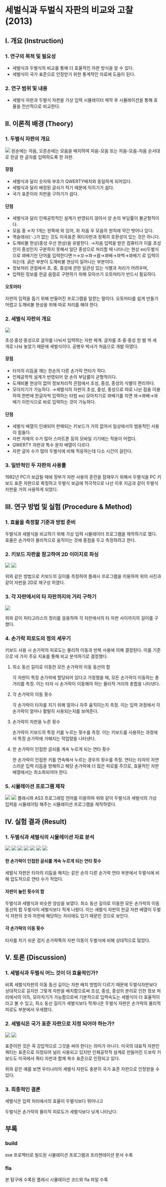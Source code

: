 # 세벌식과 두벌식 자판의 비교와 고찰 (2013)
## Ⅰ. 개요 (Instruction)
### 1. 연구의 목적 및 필요성
- 세벌식과 두벌식의 비교를 통해 더 효율적인 자판 방식을 알 수 있다.   
- 세벌식이 국가 표준으로 인정받기 위한 통계적인 자료에 도움이 된다.
### 2. 연구 범위 및 내용
- 세벌식 자판과 두벌식 자판을 가상 입력 시뮬레이터 제작 후 시뮬레이션을 통해 효율을 전산적으로 비교한다.

## Ⅱ. 이론적 배경 (Theory)
### 1. 두벌식 자판의 개요
![](https://github.com/refracta/3-beolsik-keyboard-comparison/assets/58779799/c7bce719-8fcc-4eb0-bb44-4bb6ebb78957)
왼손에는 자음, 오른손에는 모음을 배치하여 자음-모음 또는 자음-모음-자음 순서대로 한글 한 글자를 입력하도록 한 자판.

#### 장점
- 세벌식과 달리 숫자와 부호가 QWERTY배치와 동일하게 되어있다.
- 세벌식과 달리 배정된 글쇠가 적기 때문에 익히기가 쉽다.
- 국가 표준이라 자판을 구하기가 쉽다.

#### 단점
- 세벌식과 달리 인체공학적인 설계가 반영되지 않아서 양 손의 부담률이 불균형적이다.
- 모음 중 ㅠ자 1개는 왼쪽에 와 있어, 좌 자음 우 모음의 원칙에 약간 벗어나 있다.
- 역슬래쉬(＼)가 없는 것도 미국표준 쿼티자판과 정확히 호환성이 있는 것은 아니다.
- 도깨비불 현상(종성 우선 현상)을 유발한다.
→자음 입력을 받은 컴퓨터가 이를 초성인지 종성인지 구분하지 못해서 일단 종성으로 처리할 때 나타나는 현상
ex)두벌식으로 꽈배기란 단어를 입력한다면ㄲ→꼬→꽈→꽙→꽈배→꽈백→꽈배기 로 입력이 되는데. 굵은 부분이 도깨비불 현상이 일어나는 부분이다.
- 정보처리 관점에서 초, 중, 종성에 관한 일관성 있는 식별과 처리가 어려우며,
- 입력된 정보를 한글 음절로 구현하기 위해 모아쓰기 오토마타가 반드시 필요하다.

#### 오토마타
자판의 입력을 돕기 위해 만들어진 프로그램을 일컫는 말이다.
오토마타를 쉽게 만들기 어렵고 도깨비불 현상을 위해 따로 처리를 해야 한다.

### 2. 세벌식 자판의 개요
![](https://github.com/refracta/3-beolsik-keyboard-comparison/assets/58779799/c2d74133-10c9-45e2-96c2-6ecee2338095)

초성·중성·종성으로 글자를 나눠서 입력하는 자판 체계. 글자를 초·중·종성 한 벌 씩 세 개로 나눠 놓았기 때문에 세벌식이다. 공병우 박사가 처음으로 개발 하였다.

#### 장점
- 타자의 리듬을 깨는 한손의 다른 손가락 연타가 적다.
- 인체공학적 설계가 반영되어 양 손의 부담률이 균형적이다.
- 도깨비불 현상이 없어 정보처리적 관점에서 초성, 중성, 종성의 식별이 편리하다.
- 모아치기가 가능하다.
→세벌식의 자판이 초성, 중성, 종성으로 따로 나뉜 점을 이용하여 한번에 한글자씩 입력하는 타법
ex) 모아치기로 꽈배기를 치면
꽈→꽈배→꽈배기 이런식으로 바로 입력하는 것이 가능하다.

#### 단점
- 세벌식 배열이 인쇄되어 판매되는 키보드가 거의 없어서 일상에서의 범용적인 사용이 힘들다.
- 자판 자체의 수가 많아 스마트폰 등의 모바일 기기에는 적용이 어렵다.
- QWERTY 자판과 특수 문자 배열이 다르다.
- 자판 글자 수가 많아 두벌식에 비해 적응하는데 다소 시간이 걸린다.


### 3. 일반적인 두 자판의 사용률
1982년 PC가 보급될 때에 정부가 자판 사용의 혼란을 잠재우기 위해서 두벌식을 PC 키보드 표준 자판으로 확정하고 두벌식 보급에 적극적으로 나선 이후 지금과 같이 두벌식 자판을 거의 사용하게 되었다.

## Ⅲ. 연구 방법 및 실험 (Procedure & Method)
### 1. 효율을 측정할 기준과 방법 준비
두벌식과 세벌식을 비교하기 위해 가상 입력 시뮬레이터 프로그램을 제작하기로 했다.
효율은 손가락이 물리적으로 움직이는 것에 중점을 두고 측정하려고 한다.

### 2. 키보드 자판을 참고하여 2D 이미지로 파싱
![](https://github.com/refracta/3-beolsik-keyboard-comparison/assets/58779799/79fe9959-5190-451b-a6ff-0263f6af9307)
![](https://github.com/refracta/3-beolsik-keyboard-comparison/assets/58779799/80befb09-5f41-4ab2-8eec-d3688c3c6778)

위와 같은 방법으로 키보드의 길이를 측정하여 플래시 프로그램을 이용하여 위의 사진과 같이 자판을 2D로 재구성 하였다.

### 3. 각 자판에서의 타 자판까지의 거리 구하기
![](https://github.com/refracta/3-beolsik-keyboard-comparison/assets/58779799/22a23184-c2cd-4151-adb1-dbebe653893a)

위와 같이 피타고라스의 정리를 응용하여 각 자판에서의 타 자판 사이까지의 길이를 구했다.

### 4. 손가락 피로도의 정의 세우기
키보드 사용 시 손가락의 피로도는 물리적 이동과 반복 사용에 의해 결정된다. 이를 기준으로 네 가지 주요 지표를 통해 비교 분석하기로 결정했다.
1. 최소 동선 길이로 이동한 모든 손가락의 이동 동선의 합

   각 자판이 특정 손가락에 할당되어 있다고 가정했을 때, 모든 손가락이 이동하는 총 거리를 측정. 이는 타자 시 손가락이 이동해야 하는 물리적 거리의 총합을 나타낸다.
2. 각 손가락의 이동 횟수

   각 손가락이 타자를 치기 위해 얼마나 자주 움직이는지 측정. 이는 입력 과정에서 각 손가락이 얼마나 활발히 사용되는지를 보여준다.
3. 손가락이 자판을 누른 횟수

   손가락이 키보드의 특정 키를 누르는 횟수를 측정. 이는 키보드를 사용하는 과정에서 특정 손가락에 가해지는 작업량을 나타낸다.
4. 한 손가락이 인접한 글쇠를 계속 누르게 되는 연타 횟수

   한 손가락이 인접한 키를 연속해서 누르는 경우의 횟수를 측정. 연타는 타자의 자연스러운 입력 리듬을 방해하고 해당 손가락에 더 많은 피로를 주므로, 효율적인 자판 배열에서는 최소화되어야 한다.

### 5. 시뮬레이션 프로그램 제작
![](https://github.com/refracta/3-beolsik-keyboard-comparison/assets/58779799/e5e21572-e0fc-41ed-bed7-d187759f94b8)
![](https://github.com/refracta/3-beolsik-keyboard-comparison/assets/58779799/d7da376b-59ce-4929-acbb-e7e912810b0c)
플래시와 AS3 프로그래밍 언어를 이용하여 위와 같이 두벌식과 세벌식의 가상 입력을 시뮬레이팅 해주는 시뮬레이션 프로그램을 제작하였다.

## Ⅳ. 실험 결과 (Result)
### 1. 두벌식과 세벌식의 시뮬레이션 자료 분석
![](https://github.com/refracta/3-beolsik-keyboard-comparison/assets/58779799/25c04040-a87c-4d0e-844d-317a5a0c42a5)
![](https://github.com/refracta/3-beolsik-keyboard-comparison/assets/58779799/094b3068-ea6f-44c1-a85b-3cddaa0bf876)
![](https://github.com/refracta/3-beolsik-keyboard-comparison/assets/58779799/2788cd6f-bacb-46c6-ae64-e0cc66b57440)
![](https://github.com/refracta/3-beolsik-keyboard-comparison/assets/58779799/92f0a62f-ed72-48f3-aa5c-d29dd2d993b0)
![](https://github.com/refracta/3-beolsik-keyboard-comparison/assets/58779799/043ad4a7-fedb-426c-ba93-37b831bea0fa)
![](https://github.com/refracta/3-beolsik-keyboard-comparison/assets/58779799/c29b36e9-efab-43b8-83af-71974d7c13b8)
![](https://github.com/refracta/3-beolsik-keyboard-comparison/assets/58779799/fa843ca3-feda-47ff-abab-8f6492f047d6)

#### 한 손가락이 인접한 글쇠를 계속 누르게 되는 연타 횟수
세벌식 자판은 타자의 리듬을 해치는 같은 손의 다른 손가락 연타 부분에서 두벌식에 비해 압도적으로 연타 수가 적었다.

####  자판이 눌린 횟수의 합
두벌식과 세벌식과 비슷한 양상을 보였다.
최소 동선 길이로 이동한 모든 손가락의 이동 동선의 합
두벌식이 세벌식보다 적게 나왔다. 이는 세벌식 자판의 한글 자판 배열이 두벌식 자판의 숫자 자판에 해당하는 자리에도 있기 때문인 것으로 보인다.

####  각 손가락의 이동 횟수
타자를 치기 쉬운 검지 손가락쪽의 자판 이동이 두벌식에 비해 상대적으로 많았다.

## Ⅴ. 토론 (Discussion)
### 1. 세벌식과 두벌식 어느 것이 더 효율적인가?
비록 세벌식자판의 이동 동선 길이는 자판 배치 방법이 다르기 때문에 두벌식자판보다 상대적으로 길지만 그렇게 자판을 배치함으로써 초성, 중성, 종성의 분리로 인한 정보 처리에서의 이득, 모아치기가 가능함으로써 기본적으로 입력속도는 세벌식이 더 효율적이라고 볼 수 있고, 최소 동선 길이가 세벌식보다 적게나온 두벌식 자판은 손가락의 물리적 피로도 부분에서 우세했다.

### 2. 세벌식은 국가 표준 자판으로 지정 되어야 하는가?
![](https://github.com/refracta/3-beolsik-keyboard-comparison/assets/58779799/ccc57b12-8f66-4668-b8e5-92cd680f67a5)
![](https://github.com/refracta/3-beolsik-keyboard-comparison/assets/58779799/e3cdf72a-19de-4974-834b-1aa344ce4b20)

표준이란 것은 꼭 강압적으로 그것을 써야 한다는 의미가 아니다. 미국의 대표적 자판인 쿼티는 표준으로 지정되어 널리 사용되고 있지만 인체공학적 설계로 만들어진 드보락 키보드도 미국에서 쿼티 자판과 함께 복수 표준으로 인정되고 있다.

위와 같은 예를 보면 우리나라의 세벌식 자판도 충분히 국가 표준 자판으로 인정받을 수 있다.

### 3. 최종적인 결론

세벌식은 입력 처리에서의 효율이 두벌식보다 뛰어나고

두벌식은 손가락의 물리적 피로도가 세벌식보다 낮게 나타났다.

## 부록
### build
exe 프로젝터로 빌드된 시뮬레이션 프로그램과 프리젠테이션 문서 수록

### fla
본 탐구에 수록된 플래시 시뮬레이션 코드와 fla 파일 수록
